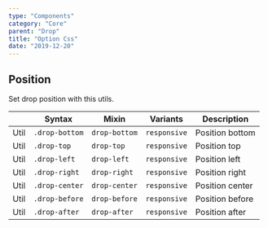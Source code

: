 ```yaml
---
type: "Components"
category: "Core"
parent: "Drop"
title: "Option Css"
date: "2019-12-20"
---
```


## Position

Set drop position with this utils.

<div class="table-scroll">

|                      | Syntax                          | Mixin            | Variants               | Description                   |
| ----------------------- | ---------------------------- | -----------------| ----------------------------- |----------------------------- |
| Util                  | `.drop-bottom`       | `drop-bottom`                | `responsive`                | Position bottom            |
| Util                  | `.drop-top`       | `drop-top`                | `responsive`                | Position top            |
| Util                  | `.drop-left`       | `drop-left`                | `responsive`                | Position left            |
| Util                  | `.drop-right`       | `drop-right`                | `responsive`                | Position right            |
| Util                  | `.drop-center`       | `drop-center`                | `responsive`                | Position center            |
| Util                  | `.drop-before`       | `drop-before`                | `responsive`                | Position before            |
| Util                  | `.drop-after`       | `drop-after`                | `responsive`                | Position after            |

</div>

<demo>
  <demovanilla src="vanilla/components/core/drop/left">
  </demovanilla>
  <demovanilla src="vanilla/components/core/drop/right">
  </demovanilla>
  <demovanilla src="vanilla/components/core/drop/center">
  </demovanilla>
  <demovanilla src="vanilla/components/core/drop/before">
  </demovanilla>
  <demovanilla src="vanilla/components/core/drop/after">
  </demovanilla>
</demo>

